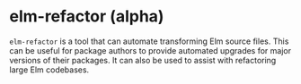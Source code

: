 # elm-refactor (alpha)

`elm-refactor` is a tool that can automate transforming Elm source files.
This can be useful for package authors to provide automated upgrades
for major versions of their packages.
It can also be used to assist with refactoring large Elm codebases.
